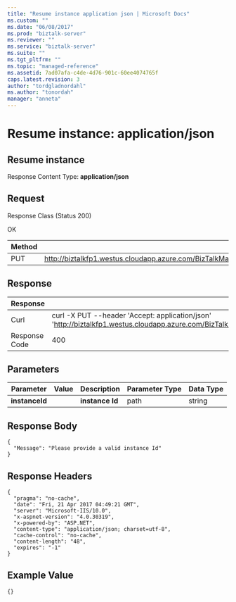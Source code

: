 ```yaml
---
title: "Resume instance application json | Microsoft Docs"
ms.custom: ""
ms.date: "06/08/2017"
ms.prod: "biztalk-server"
ms.reviewer: ""
ms.service: "biztalk-server"
ms.suite: ""
ms.tgt_pltfrm: ""
ms.topic: "managed-reference"
ms.assetid: 7ad07afa-c4de-4d76-901c-60ee4074765f
caps.latest.revision: 3
author: "tordgladnordahl"
ms.author: "tonordah"
manager: "anneta"
---
```

# Resume instance: application/json
## Resume instance

  Response Content Type: **application/json**

Request
---
Response Class (Status 200)

OK

Method  | Request URL
------------- | -------------
PUT  | http://biztalkfp1.westus.cloudapp.azure.com/BizTalkManagementService/OperationalData/Instances/Resume/%7BinstanceId%7D

Response
---

| Response | Content          |
| ------------- | ----------- |
| Curl | curl -X PUT --header 'Accept: application/json' 'http://biztalkfp1.westus.cloudapp.azure.com/BizTalkManagementService/OperationalData/Instances/Resume/%7BinstanceId%7D'|
| Response Code | 400|

Parameters
---

Parameter  | Value  | Description  | Parameter Type  | Data Type
------------- | ------------- | ------------- | ------------- | -------------
**instanceId** | | **instance Id** | path | string

Response Body
---
```
{
  "Message": "Please provide a valid instance Id"
}
```


Response Headers
---

```
{
  "pragma": "no-cache",
  "date": "Fri, 21 Apr 2017 04:49:21 GMT",
  "server": "Microsoft-IIS/10.0",
  "x-aspnet-version": "4.0.30319",
  "x-powered-by": "ASP.NET",
  "content-type": "application/json; charset=utf-8",
  "cache-control": "no-cache",
  "content-length": "48",
  "expires": "-1"
}
```

Example Value
---

```
{}

```
